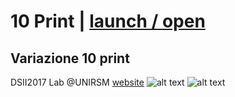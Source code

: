 # 10 Print | [launch / open](http:///dsii-2017-unirsm.github.io/blob/master/ccristiano22/10%20Print/Prova%2010%20Print/index.html)
## Variazione 10 print ##
DSII2017 Lab @UNIRSM [website](http://dsii-2017-unirsm.github.io)
![alt text]()
![alt text]()
